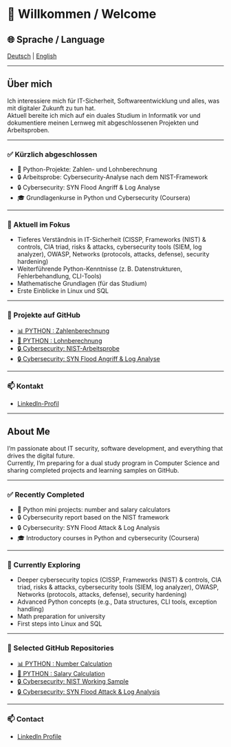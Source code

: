 # 👋 Willkommen / Welcome

## 🌐 Sprache / Language  
[Deutsch](#-über-mich) | [English](#-about-me)

---

## Über mich

Ich interessiere mich für IT-Sicherheit, Softwareentwicklung und alles, was mit digitaler Zukunft zu tun hat.  
Aktuell bereite ich mich auf ein duales Studium in Informatik vor und dokumentiere meinen Lernweg mit abgeschlossenen Projekten und Arbeitsproben.

---

### ✅ Kürzlich abgeschlossen

- 🧮 Python-Projekte: Zahlen- und Lohnberechnung
- 🔒 Arbeitsprobe: Cybersecurity-Analyse nach dem NIST-Framework
- 🔒 Cybersecurity: SYN Flood Angriff & Log Analyse
- 🎓 Grundlagenkurse in Python und Cybersecurity (Coursera)

---

### 🌱 Aktuell im Fokus

- Tieferes Verständnis in IT-Sicherheit (CISSP, Frameworks (NIST) & controls, CIA triad, risks & attacks, cybersecurity tools (SIEM, log analyzer), OWASP, Networks   (protocols, attacks, defense), security hardening)
- Weiterführende Python-Kenntnisse (z. B. Datenstrukturen, Fehlerbehandlung, CLI-Tools)
- Mathematische Grundlagen (für das Studium)
- Erste Einblicke in Linux und SQL

---

### 📁 Projekte auf GitHub

- [📊 PYTHON : Zahlenberechnung](https://github.com/mauricezilian/zahlenberechnung)
- [💼 PYTHON : Lohnberechnung](https://github.com/mauricezilian/lohnberechnung)
- [🔒 Cybersecurity: NIST-Arbeitsprobe](https://github.com/mauricezilian/Arbeitsprobe_Cybersecurity_NIST)
- [🔒 Cybersecurity: SYN Flood Angriff & Log Analyse](https://github.com/mauricezilian/Cybersecurity__Syn-Flood-Attack-Log-Analysis)
---

### 📫 Kontakt

- [LinkedIn-Profil](https://linkedin.com/in/mauricezilian)

---

## About Me

I’m passionate about IT security, software development, and everything that drives the digital future.  
Currently, I’m preparing for a dual study program in Computer Science and sharing completed projects and learning samples on GitHub.

---

### ✅ Recently Completed

- 🧮 Python mini projects: number and salary calculators
- 🔒 Cybersecurity report based on the NIST framework
- 🔒 Cybersecurity: SYN Flood Attack & Log Analysis
- 🎓 Introductory courses in Python and cybersecurity (Coursera)

---

### 🌱 Currently Exploring

- Deeper cybersecurity topics (CISSP, Frameworks (NIST) & controls, CIA triad, risks & attacks, cybersecurity tools (SIEM, log analyzer), OWASP, Networks (protocols, attacks, defense), security hardening)
- Advanced Python concepts (e.g., Data structures, CLI tools, exception handling)
- Math preparation for university
- First steps into Linux and SQL

---

### 📁 Selected GitHub Repositories

- [📊 PYTHON : Number Calculation](https://github.com/mauricezilian/zahlenberechnung)
- [💼 PYTHON : Salary Calculation](https://github.com/mauricezilian/lohnberechnung)
- [🔒 Cybersecurity: NIST Working Sample](https://github.com/mauricezilian/Arbeitsprobe_Cybersecurity_NIST)
- [🔒 Cybersecurity: SYN Flood Attack & Log Analysis](https://github.com/mauricezilian/Cybersecurity__Syn-Flood-Attack-Log-Analysis)

---

### 📫 Contact

- [LinkedIn Profile](https://linkedin.com/in/mauricezilian)
